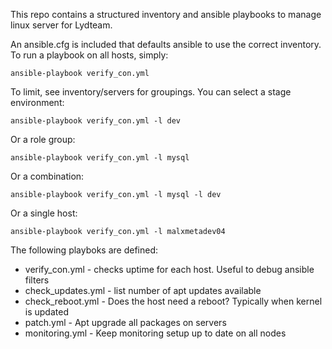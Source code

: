 This repo contains a structured inventory and ansible playbooks to manage linux server for Lydteam.

An ansible.cfg is included that defaults ansible to use the correct inventory. To run a playbook on all hosts, simply:

`ansible-playbook verify_con.yml`

To limit, see inventory/servers for groupings. You can select a stage environment:

`ansible-playbook verify_con.yml -l dev`

Or a role group:

`ansible-playbook verify_con.yml -l mysql`

Or a combination:

`ansible-playbook verify_con.yml -l mysql -l dev`

Or a single host:

`ansible-playbook verify_con.yml -l malxmetadev04`

The following playboks are defined:

* verify_con.yml - checks uptime for each host. Useful to debug ansible filters
* check_updates.yml - list number of apt updates available
* check_reboot.yml - Does the host need a reboot? Typically when kernel is updated
* patch.yml - Apt upgrade all packages on servers
* monitoring.yml - Keep monitoring setup up to date on all nodes
